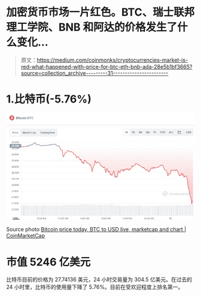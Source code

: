 # 加密货币市场一片红色。BTC、瑞士联邦理工学院、BNB 和阿达的价格发生了什么变化…

> 原文：<https://medium.com/coinmonks/cryptocurrencies-market-is-red-what-happened-with-price-for-btc-eth-bnb-ada-28e5b1bf3665?source=collection_archive---------31----------------------->

# 1.比特币(-5.76%)

![](img/8801face0c54562a33a20c456c8d064f.png)

Source photo [Bitcoin price today, BTC to USD live, marketcap and chart | CoinMarketCap](https://coinmarketcap.com/currencies/bitcoin/)

# 市值 5246 亿美元

比特币目前的价格为 27.74136 美元，24 小时交易量为 304.5 亿美元。在过去的 24 小时里，比特币的使用量下降了 5.76%。目前在受欢迎程度上排名第一。